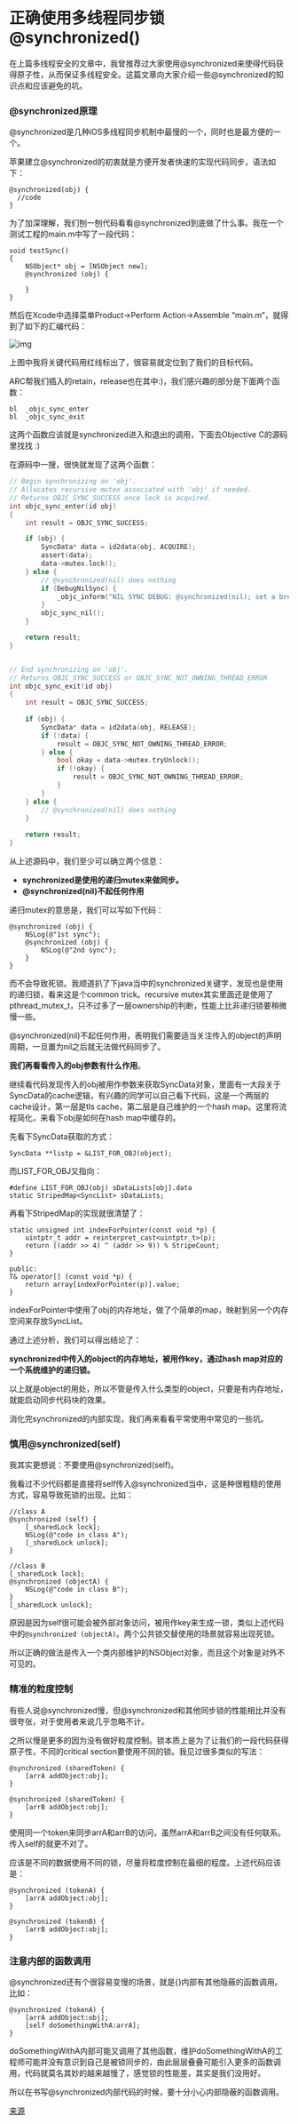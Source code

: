 # 正确使用多线程同步锁@synchronized()

在上篇多线程安全的文章中，我曾推荐过大家使用@synchronized来使得代码获得原子性，从而保证多线程安全。这篇文章向大家介绍一些@synchronized的知识点和应该避免的坑。

### @synchronized原理

@synchronized是几种iOS多线程同步机制中最慢的一个，同时也是最方便的一个。

苹果建立@synchronized的初衷就是方便开发者快速的实现代码同步，语法如下：

```
@synchronized(obj) {
  //code
}
```

为了加深理解，我们刨一刨代码看看@synchronized到底做了什么事。我在一个测试工程的main.m中写了一段代码：

```
void testSync()
{
    NSObject* obj = [NSObject new];
    @synchronized (obj) {
        
    }
}
```

然后在Xcode中选择菜单Product->Perform Action->Assemble “main.m”，就得到了如下的汇编代码：

![img](sync00.png)

上图中我将关键代码用红线标出了，很容易就定位到了我们的目标代码。

ARC帮我们插入的retain，release也在其中:)，我们感兴趣的部分是下面两个函数：

```
bl	_objc_sync_enter
bl	_objc_sync_exit
```

这两个函数应该就是synchronized进入和退出的调用，下面去Objective C的源码里找找 :)

在源码中一搜，很快就发现了这两个函数：

```c
// Begin synchronizing on 'obj'. 
// Allocates recursive mutex associated with 'obj' if needed.
// Returns OBJC_SYNC_SUCCESS once lock is acquired.  
int objc_sync_enter(id obj)
{
    int result = OBJC_SYNC_SUCCESS;

    if (obj) {
        SyncData* data = id2data(obj, ACQUIRE);
        assert(data);
        data->mutex.lock();
    } else {
        // @synchronized(nil) does nothing
        if (DebugNilSync) {
            _objc_inform("NIL SYNC DEBUG: @synchronized(nil); set a breakpoint on objc_sync_nil to debug");
        }
        objc_sync_nil();
    }

    return result;
}


// End synchronizing on 'obj'. 
// Returns OBJC_SYNC_SUCCESS or OBJC_SYNC_NOT_OWNING_THREAD_ERROR
int objc_sync_exit(id obj)
{
    int result = OBJC_SYNC_SUCCESS;
    
    if (obj) {
        SyncData* data = id2data(obj, RELEASE); 
        if (!data) {
            result = OBJC_SYNC_NOT_OWNING_THREAD_ERROR;
        } else {
            bool okay = data->mutex.tryUnlock();
            if (!okay) {
                result = OBJC_SYNC_NOT_OWNING_THREAD_ERROR;
            }
        }
    } else {
        // @synchronized(nil) does nothing
    }
	
    return result;
}
```

从上述源码中，我们至少可以确立两个信息：

- **synchronized是使用的递归mutex来做同步。**
- **@synchronized(nil)不起任何作用**

递归mutex的意思是，我们可以写如下代码：

```
@synchronized (obj) {
    NSLog(@"1st sync");
    @synchronized (obj) {
        NSLog(@"2nd sync");
    }
}
```

而不会导致死锁。我顺道扒了下java当中的synchronized关键字，发现也是使用的递归锁，看来这是个common trick。recursive mutex其实里面还是使用了pthread_mutex_t，只不过多了一层ownership的判断，性能上比非递归锁要稍微慢一些。

@synchronized(nil)不起任何作用，表明我们需要适当关注传入的object的声明周期，一旦置为nil之后就无法做代码同步了。

**我们再看看传入的obj参数有什么作用**。

继续看代码发现传入的obj被用作参数来获取SyncData对象，里面有一大段关于SyncData的cache逻辑，有兴趣的同学可以自己看下代码，这是一个两层的cache设计，第一层是tls cache，第二层是自己维护的一个hash map。这里将流程简化，来看下obj是如何在hash map中缓存的。

先看下SyncData获取的方式：

```
SyncData **listp = &LIST_FOR_OBJ(object);
```

而LIST_FOR_OBJ又指向：

```
#define LIST_FOR_OBJ(obj) sDataLists[obj].data
static StripedMap<SyncList> sDataLists;
```

再看下StripedMap的实现就很清楚了：

```
static unsigned int indexForPointer(const void *p) {
    uintptr_t addr = reinterpret_cast<uintptr_t>(p);
    return ((addr >> 4) ^ (addr >> 9)) % StripeCount;
}

public:
T& operator[] (const void *p) { 
    return array[indexForPointer(p)].value; 
}
```

indexForPointer中使用了obj的内存地址，做了个简单的map，映射到另一个内存空间来存放SyncList。

通过上述分析，我们可以得出结论了：

**synchronized中传入的object的内存地址，被用作key，通过hash map对应的一个系统维护的递归锁。**

以上就是object的用处，所以不管是传入什么类型的object，只要是有内存地址，就能启动同步代码块的效果。

消化完synchronized的内部实现，我们再来看看平常使用中常见的一些坑。

### 慎用@synchronized(self)

我其实更想说：不要使用@synchronized(self)。

我看过不少代码都是直接将self传入@synchronized当中，这是种很粗糙的使用方式，容易导致死锁的出现。比如：

```
//class A
@synchronized (self) {
    [_sharedLock lock];
    NSLog(@"code in class A");
    [_sharedLock unlock];
}

//class B
[_sharedLock lock];
@synchronized (objectA) {
    NSLog(@"code in class B");
}
[_sharedLock unlock];
```

原因是因为self很可能会被外部对象访问，被用作key来生成一锁，类似上述代码中的`@synchronized (objectA)`。两个公共锁交替使用的场景就容易出现死锁。

所以正确的做法是传入一个类内部维护的NSObject对象，而且这个对象是对外不可见的。

### 精准的粒度控制

有些人说@synchronized慢，但@synchronized和其他同步锁的性能相比并没有很夸张，对于使用者来说几乎忽略不计。

之所以慢是更多的因为没有做好粒度控制。锁本质上是为了让我们的一段代码获得原子性，不同的critical section要使用不同的锁。我见过很多类似的写法：

```
@synchronized (sharedToken) {
    [arrA addObject:obj];
}

@synchronized (sharedToken) {
    [arrB addObject:obj];
}
```

使用同一个token来同步arrA和arrB的访问，虽然arrA和arrB之间没有任何联系。传入self的就更不对了。

应该是不同的数据使用不同的锁，尽量将粒度控制在最细的程度。上述代码应该是：

```
@synchronized (tokenA) {
    [arrA addObject:obj];
}

@synchronized (tokenB) {
    [arrB addObject:obj];
}
```

### 注意内部的函数调用

@synchronized还有个很容易变慢的场景，就是{}内部有其他隐蔽的函数调用。比如：

```
@synchronized (tokenA) {
    [arrA addObject:obj];
    [self doSomethingWithA:arrA];
}
```

doSomethingWithA内部可能又调用了其他函数，维护doSomethingWithA的工程师可能并没有意识到自己是被锁同步的，由此层层叠叠可能引入更多的函数调用，代码就莫名其妙的越来越慢了，感觉锁的性能差，其实是我们没用好。

所以在书写@synchronized内部代码的时候，要十分小心内部隐蔽的函数调用。

[来源](http://mrpeak.cn/blog/synchronized/)
